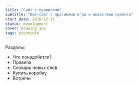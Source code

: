 ```yaml
---
title: "Сайт с правилами"
subtitle: "Веб-сайт с правилами игры и новостями проекта"
start_date: 2018-12-30
status: development
cover: drawing.jpg
tags: etovoteto
---
```


Разделы:

- Что понадобится?
- Правила
- Словарь новых слов
- Купить коробку
- Встречи
